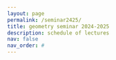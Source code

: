 ```yaml
---
layout: page
permalink: /seminar2425/
title: geometry seminar 2024-2025
description: schedule of lectures
nav: false
nav_order: #
---
```


<div class="embeddable_schedule" shortname="vcugeomandtop" begin="Aug 25, 2024" end="Dec 18, 2024"></div>
<script src="https://researchseminars.org/embed_seminars.js" onload="seminarEmbedder.initialize({'addCSS': true});"></script>
